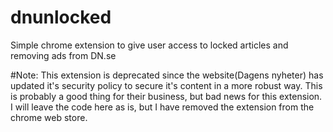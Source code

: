 # dnunlocked
Simple chrome extension to give user access to locked articles and removing ads from DN.se

#Note: This extension is deprecated since the website(Dagens nyheter) has updated it's security policy to secure it's content in a more robust way. This is probably a good thing for their business, but bad news for this extension. I will leave the code here as is, but I have removed the extension from the chrome web store.
